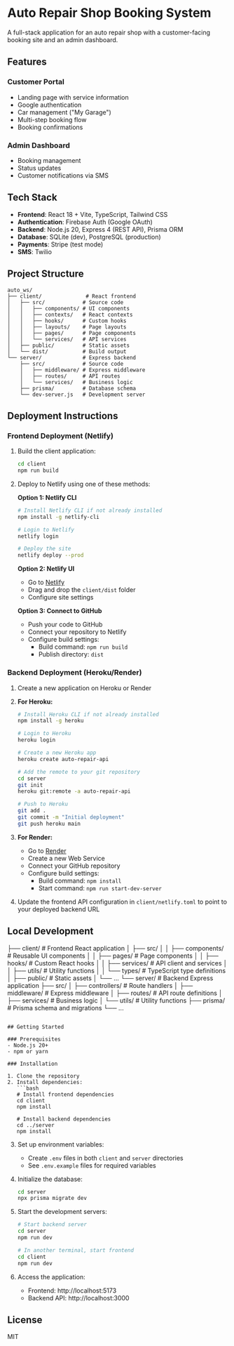 # Auto Repair Shop Booking System

A full-stack application for an auto repair shop with a customer-facing booking site and an admin dashboard.

## Features

### Customer Portal
- Landing page with service information
- Google authentication
- Car management ("My Garage")
- Multi-step booking flow
- Booking confirmations

### Admin Dashboard
- Booking management
- Status updates
- Customer notifications via SMS

## Tech Stack

- **Frontend**: React 18 + Vite, TypeScript, Tailwind CSS
- **Authentication**: Firebase Auth (Google OAuth)
- **Backend**: Node.js 20, Express 4 (REST API), Prisma ORM
- **Database**: SQLite (dev), PostgreSQL (production)
- **Payments**: Stripe (test mode)
- **SMS**: Twilio

## Project Structure

```
auto_ws/
├── client/              # React frontend
│   ├── src/            # Source code
│   │   ├── components/ # UI components
│   │   ├── contexts/   # React contexts
│   │   ├── hooks/      # Custom hooks
│   │   ├── layouts/    # Page layouts
│   │   ├── pages/      # Page components
│   │   └── services/   # API services
│   ├── public/         # Static assets
│   └── dist/           # Build output
└── server/             # Express backend
    ├── src/            # Source code
    │   ├── middleware/ # Express middleware
    │   ├── routes/     # API routes
    │   └── services/   # Business logic
    ├── prisma/         # Database schema
    └── dev-server.js   # Development server
```

## Deployment Instructions

### Frontend Deployment (Netlify)

1. Build the client application:
   ```bash
   cd client
   npm run build
   ```

2. Deploy to Netlify using one of these methods:

   **Option 1: Netlify CLI**
   ```bash
   # Install Netlify CLI if not already installed
   npm install -g netlify-cli
   
   # Login to Netlify
   netlify login
   
   # Deploy the site
   netlify deploy --prod
   ```

   **Option 2: Netlify UI**
   - Go to [Netlify](https://app.netlify.com/)
   - Drag and drop the `client/dist` folder
   - Configure site settings

   **Option 3: Connect to GitHub**
   - Push your code to GitHub
   - Connect your repository to Netlify
   - Configure build settings:
     - Build command: `npm run build`
     - Publish directory: `dist`

### Backend Deployment (Heroku/Render)

1. Create a new application on Heroku or Render

2. **For Heroku:**
   ```bash
   # Install Heroku CLI if not already installed
   npm install -g heroku
   
   # Login to Heroku
   heroku login
   
   # Create a new Heroku app
   heroku create auto-repair-api
   
   # Add the remote to your git repository
   cd server
   git init
   heroku git:remote -a auto-repair-api
   
   # Push to Heroku
   git add .
   git commit -m "Initial deployment"
   git push heroku main
   ```

3. **For Render:**
   - Go to [Render](https://render.com/)
   - Create a new Web Service
   - Connect your GitHub repository
   - Configure build settings:
     - Build command: `npm install`
     - Start command: `npm run start-dev-server`

4. Update the frontend API configuration in `client/netlify.toml` to point to your deployed backend URL

## Local Development
├── client/                 # Frontend React application
│   ├── src/
│   │   ├── components/     # Reusable UI components
│   │   ├── pages/          # Page components
│   │   ├── hooks/          # Custom React hooks
│   │   ├── services/       # API client and services
│   │   ├── utils/          # Utility functions
│   │   └── types/          # TypeScript type definitions
│   ├── public/             # Static assets
│   └── ...
└── server/                 # Backend Express application
    ├── src/
    │   ├── controllers/    # Route handlers
    │   ├── middleware/     # Express middleware
    │   ├── routes/         # API route definitions
    │   ├── services/       # Business logic
    │   └── utils/          # Utility functions
    ├── prisma/             # Prisma schema and migrations
    └── ...
```

## Getting Started

### Prerequisites
- Node.js 20+
- npm or yarn

### Installation

1. Clone the repository
2. Install dependencies:
   ```bash
   # Install frontend dependencies
   cd client
   npm install

   # Install backend dependencies
   cd ../server
   npm install
   ```

3. Set up environment variables:
   - Create `.env` files in both `client` and `server` directories
   - See `.env.example` files for required variables

4. Initialize the database:
   ```bash
   cd server
   npx prisma migrate dev
   ```

5. Start the development servers:
   ```bash
   # Start backend server
   cd server
   npm run dev

   # In another terminal, start frontend
   cd client
   npm run dev
   ```

6. Access the application:
   - Frontend: http://localhost:5173
   - Backend API: http://localhost:3000

## License

MIT
